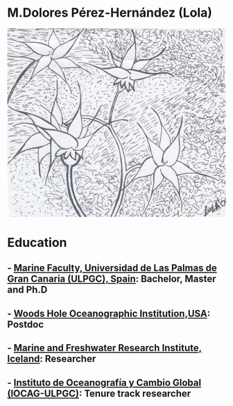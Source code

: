 # M.Dolores Pérez-Hernández (Lola)
 ![title](flores.jpg)
# Education
## - [Marine Faculty, Universidad de Las Palmas de Gran Canaria (ULPGC), Spain](http://www.fcm.ulpgc.es): Bachelor, Master and Ph.D
## - [Woods Hole Oceanographic Institution,USA](www.whoi.edu): Postdoc
## - [Marine and Freshwater Research Institute, Iceland](www.hafogvatn.is): Researcher
## - [Instituto de Oceanografía y Cambio Global (IOCAG-ULPGC)](http://iocag.ulpgc.es): Tenure track researcher
